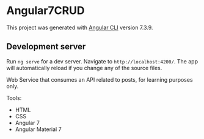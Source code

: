 # Angular7CRUD

This project was generated with [Angular CLI](https://github.com/angular/angular-cli) version 7.3.9.

## Development server

Run `ng serve` for a dev server. Navigate to `http://localhost:4200/`. The app will automatically reload if you change any of the source files.

Web Service that consumes an API related to posts, for learning purposes only.

Tools:

- HTML
- CSS
- Angular 7
- Angular Material 7

